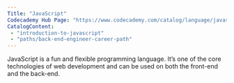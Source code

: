```yaml
---
Title: "JavaScript" 
Codecademy Hub Page: "https://www.codecademy.com/catalog/language/javascript" 
CatalogContent: 
 - "introduction-to-javascript" 
 - "paths/back-end-engineer-career-path" 
---
```


JavaScript is a fun and flexible programming language. It’s one of the core technologies of web development and can be used on both the front-end and the back-end.
